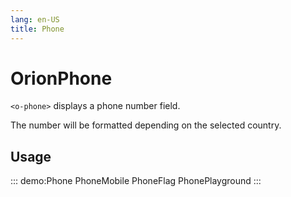 ```yaml
---
lang: en-US
title: Phone
---
```


# OrionPhone

`<o-phone>` displays a phone number field.

The number will be formatted depending on the selected country.

## Usage

::: demo:Phone
PhoneMobile
PhoneFlag
PhonePlayground
:::

<attribute-table/>


